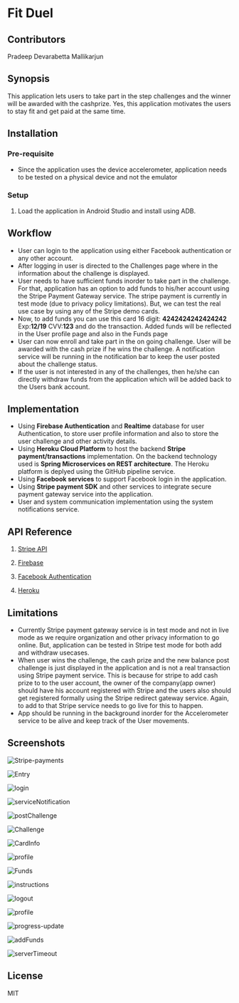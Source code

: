 # Fit Duel

## Contributors
 Pradeep Devarabetta Mallikarjun

## Synopsis
 This application lets users to take part in the step challenges and the winner will be awarded with the cashprize. 
 Yes, this application motivates the users to stay fit and get paid at the same time.   

## Installation
  ### Pre-requisite 
  - Since the application uses the device accelerometer, application needs to be tested on a physical device and not the emulator
  
  ### Setup
  1. Load the application in Android Studio and install using ADB.
  
## Workflow
  - User can login to the application using either Facebook authentication or any other account.
  - After logging in user is directed to the Challenges page where in the information about the challenge is displayed.
  - User needs to have sufficient funds inorder to take part in the challenge. For that, application has an option to add funds to his/her account using the Stripe Payment Gateway service. The stripe payment is currently in test mode (due to privacy policy limitations). But, we can test the real use case by using any of the Stripe demo cards.
  - Now, to add funds you can use this card 16 digit: **4242424242424242** Exp:**12/19** CVV:**123** and do the transaction. Added funds will be reflected in the User profile page and also in the Funds page
  - User can now enroll and take part in the on going challenge. User will be awarded with the cash prize if he wins the challenge. A notification service will be running in the notification bar to keep the user posted about the challenge status.
  - If the user is not interested in any of the challenges, then he/she can directly withdraw funds from the application  which will be added back to the Users bank account.
  
## Implementation 

 - Using **Firebase Authentication** and **Realtime** database for user Authentication, to store user profile information and also to store the user challenge and other activity details.
 - Using **Heroku Cloud Platform** to host the backend **Stripe payment/transactions** implementation. On the backend technology used is **Spring Microservices on REST architecture**. The Heroku platform is deplyed using the GitHub pipeline service.
 - Using **Facebook services** to support Facebook login in the application.
 - Using **Stripe payment SDK** and other services to integrate secure payment gateway service into the application.
 - User and system communication implementation using the system notifications service. 
 
## API Reference 
   1. [Stripe API](https://stripe.com/)
   
   2. [Firebase](https://firebase.google.com/)
   
   3. [Facebook Authentication](https://developers.facebook.com)
   
   4. [Heroku](https://devcenter.heroku.com/)

## Limitations

  - Currently Stripe payment gateway service is in test mode and not in live mode as we require organization and other privacy information to go online. 
  But, application can be tested in Stripe test mode for both add and withdraw usecases.
  - When user wins the challenge, the cash prize and the new balance post challenge is just displayed in the application and is not a real transaction using Stripe payment service. This is because for stripe to add cash prize to
  to the user account, the owner of the company(app owner) should have his account registered with Stripe and the users also should get registered formally using the Stripe redirect gateway service.
  Again, to add to that Stripe service needs to go live for this to happen.
  - App should be running in the background inorder for the Accelerometer service to be alive and keep track of the User movements.

## Screenshots

  ![Stripe-payments](stripe-payments.png)

  ![Entry](Entry.jpg)

  ![login](login.jpg)
  
  ![serviceNotification](service-notification.jpg)
  
  ![postChallenge](post-challenge.jpg)
  
  ![Challenge](challenge.jpg)
  
  ![CardInfo](card-details.jpg)
  
  ![profile](fb-profile.jpg)
  
  ![Funds](funds.jpg)
  
  ![instructions](instructions.jpg)
  
  ![logout](logout.jpg)
    
  ![profile](profile.jpg)
    
  ![progress-update](progress-update.jpg)
    
  ![addFunds](add-funds.jpg)
  
  ![serverTimeout](server-timeout.jpg)
  

## License
MIT
